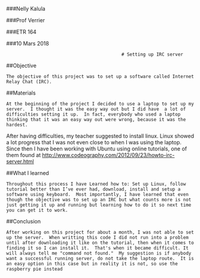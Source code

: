 ###Nelly Kalula

###Prof Verrier

###ETR 164

###10 Mars 2018

                                               # Setting up IRC server 



##Objective

	The objective of this project was to set up a software called Internet Relay Chat (IRC).
##Materials 

	At the beginning of the project I decided to use a laptop to set up my server.  I thought it was the easy way out but I did have  a lot of difficulties setting it up.  In fact, everybody who used a laptop thinking that it was an easy way out were wrong, because it was the hardest.
After having difficulties, my teacher suggested to install linux.  Linux showed a lot progress that I was not even close to when I was using the laptop.  Since then I have been working with Ubuntu using  online tutorials, one of them found at   http://www.codeography.com/2012/09/23/howto-irc-server.html


##What I learned

	Throughout this process I have Learned how to: Set up Linux, follow tutorial better than I’ve ever had, download, install and setup a software using keyboard.  Most importantly, I have learned that even though the objective was to set up an IRC but what counts more is not just getting it up and running but learning how to do it so next time you can get it to work. 
##Conclusion

	After working on this project for about a month, I was not able to set up the server.  When writting this code I did not run into a problem until after downloading it like on the tutorial, then when it comes to finding it so I can install it.  That's when it became difficult. It will always tell me "command not found."  My suggestion is if anybody want a successful running server, do not take the laptop route.  It is an easy option in this case but in reality it is not, so use the raspberry pie instead 


 


